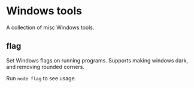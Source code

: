 # Windows tools

A collection of misc Windows tools.

## flag

Set Windows flags on running programs. Supports making windows dark, and removing rounded corners.

Run `node flag` to see usage.